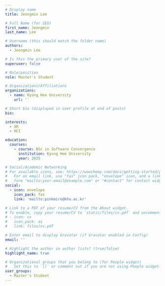 ```yaml
---
# Display name
title: Jeongmin Lee

# Full Name (for SEO)
first_name: Jeongmin
last_name: Lee

# Username (this should match the folder name)
authors:
  - Jeongmin Lee

# Is this the primary user of the site?
superuser: false

# Role/position
role: Master's Student

# Organizations/Affiliations
organizations:
  - name: Kyung Hee University
    url: ''

# Short bio (displayed in user profile at end of posts)
bio: 

interests:
  - XR
  - HCI

education:
  courses:
    - course: BSc in Software Convergence
      institution: Kyung Hee University
      year: 2025

# Social/Academic Networking
# For available icons, see: https://wowchemy.com/docs/getting-started/page-builder/#icons
#   For an email link, use "fas" icon pack, "envelope" icon, and a link in the
#   form "mailto:your-email@example.com" or "#contact" for contact widget.
social:
  - icon: envelope
    icon_pack: fas
    link: 'mailto:pinkmiro@khu.ac.kr'

# Link to a PDF of your resume/CV from the About widget.
# To enable, copy your resume/CV to `static/files/cv.pdf` and uncomment the lines below.
# - icon: cv
#   icon_pack: ai
#   link: files/cv.pdf

# Enter email to display Gravatar (if Gravatar enabled in Config)
email: ''

# Highlight the author in author lists? (true/false)
highlight_name: true

# Organizational groups that you belong to (for People widget)
#   Set this to `[]` or comment out if you are not using People widget.
user_groups:
  - Master's Student
---
```

